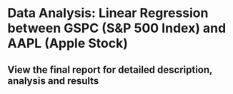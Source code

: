 # Data Analysis: Linear Regression between GSPC (S&P 500 Index) and AAPL (Apple Stock)

## View the final report for detailed description, analysis and results
